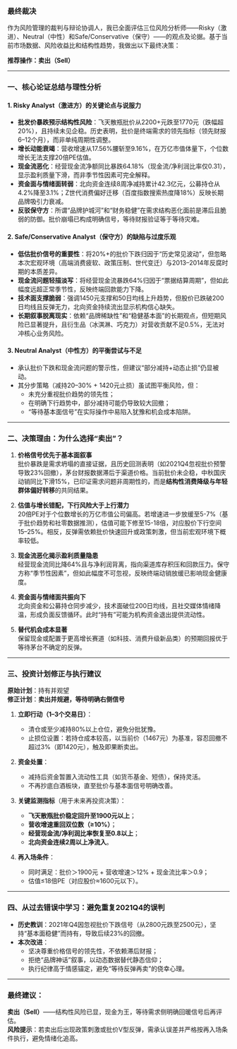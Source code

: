 ### 最终裁决

作为风险管理的裁判与辩论协调人，我已全面评估三位风险分析师——Risky（激进）、Neutral（中性）和Safe/Conservative（保守）——的观点及论据。基于当前市场数据、风险收益比和结构性趋势，我做出以下最终决策：

**推荐操作：卖出（Sell）**

---

### 一、核心论证总结与理性分析

#### 1. **Risky Analyst（激进方）的关键论点与说服力**
- **批发价暴跌预示结构性风险**：飞天散瓶批价从2200+元跌至1770元（跌幅超20%），且持续未见企稳。历史表明，批价是终端需求的领先指标（领先财报6–12个月），而非单纯周期性调整。  
- **增长动能衰竭**：营收增速从17.56%腰斩至9.16%，在万亿市值体量下，个位数增长无法支撑20倍PE估值。  
- **现金流恶化**：经营现金流净额同比暴跌64.18%（现金流/净利润比率仅0.31），显示盈利质量下滑，而非季节性因素可完全解释。  
- **资金面与情绪面转弱**：北向资金连续8周净减持累计42.3亿元，公募持仓从4.2%降至3.1%；Z世代消费偏好迁移（百度指数搜索热度降18%）反映长期品牌吸引力衰减。  
- **反驳保守方**：所谓“品牌护城河”和“财务稳健”在需求结构恶化面前是滞后且脆弱的防御。批价崩塌已构成明确信号，等待财报验证等于等待灾难。

#### 2. **Safe/Conservative Analyst（保守方）的缺陷与过度乐观**
- **低估批价信号的重要性**：将20%+的批价下跌归因于“历史常见波动”，但忽略本次宏观环境（高端消费疲软、政策压制、世代变迁）与2013–2014年反腐时期的本质差异。  
- **现金流问题轻描淡写**：将经营现金流暴跌64%归因于“票据结算周期”，但如此幅度远超正常季节性，反映终端回款能力下降。  
- **技术面支撑脆弱**：强调1450元支撑和50日均线上升趋势，但股价已跌破200日均线且反弹无力，北向资金持续流出显示机构信心缺失。  
- **长期叙事脱离现实**：依赖“品牌稀缺性”和“稳健基本面”的长期观点，但短期风险已显著提升，且衍生品（冰淇淋、巧克力）对营收贡献不足0.5%，无法对冲核心业务风险。

#### 3. **Neutral Analyst（中性方）的平衡尝试与不足**
- 承认批价下跌和现金流问题的警示性，但建议“部分减持+动态止损”仍显被动。  
- 其分步策略（减持20–30% + 1420元止损）虽试图平衡风险，但：
  - 未充分重视批价趋势的领先性；
  - 在明确下行趋势中，部分减持可能仍导致较大回撤；
  - “等待基本面信号”在实际操作中易陷入犹豫和机会成本陷阱。

---

### 二、决策理由：为什么选择“卖出”？

1. **价格信号优先于基本面叙事**  
   批价暴跌是需求坍塌的直接证据，且历史回测表明（如2021Q4忽视批价预警导致23%回撤），茅台财报数据滞后于渠道价格。当前批价未企稳，中秋国庆动销同比下滑15%，已印证需求问题非周期性的，而是**结构性消费降级与年轻群体偏好转移**的共同结果。

2. **估值与增长错配，下行风险大于上行潜力**  
   20倍PE对于个位数增长的万亿市值公司偏高。若增速进一步放缓至5-7%（基于批价趋势和社零数据推测），估值可能下修至15-18倍，对应股价下行空间15–25%。相反，反弹需依赖批价快速回升或政策刺激，但当前宏观环境下概率较低。

3. **现金流恶化揭示盈利质量隐患**  
   经营现金流同比降64%且与净利润背离，指向渠道库存积压和回款压力。保守方称“季节性因素”，但如此幅度不可忽视，反映终端动销放缓已影响现金健康度。

4. **资金面与情绪面共振向下**  
   北向资金和公募持仓同步减少，技术面破位200日均线，且社交媒体情绪降温，形成负面反馈循环。此时“持有”可能为机构资金退出提供流动性。

5. **替代机会成本显著**  
   保留现金或配置于更高增长赛道（如科技、消费升级新品类）的预期回报优于等待茅台不确定的反弹。

---

### 三、投资计划修正与执行建议

**原始计划**：持有并观望  
**修正计划**：**卖出并规避，等待明确右侧信号**

1. **立即行动（1–3个交易日）**：
   - 清仓或至少减持80%以上仓位，避免分批犹豫。
   - 止损位设置：若持仓成本较高，以当前价（1467元）为基准，容忍回撤不超过3%（即1420元），触及即果断卖出。

2. **资金处置**：
   - 减持后资金暂置入流动性工具（如货币基金、短债），保持灵活。
   - 不再抄底白酒板块，直至批价与基本面信号明确改善。

3. **关键监测指标**（用于未来再投资决策）：
   - **飞天散瓶批价稳定回升至1900元以上**；
   - **营收增速重回双位数（≥10%）**；
   - **经营现金流/净利润比率恢复至0.8以上**；
   - **北向资金连续2周以上净流入**。

4. **再入场条件**：
   - 同时满足：批价＞1900元 + 营收增速＞12% + 现金流比率＞0.9；
   - 估值≤18倍PE（对应股价≈1600元以下）。

---

### 四、从过去错误中学习：避免重复2021Q4的误判

- **历史教训**：2021年Q4因忽视批价下跌信号（从2800元跌至2500元），坚持“基本面稳健”而持有，导致后续23%的回撤。
- **本次改进**：
  - 坚决尊重价格信号的领先性，不依赖滞后财报；
  - 拒绝“品牌神话”叙事，以动态数据替代静态信仰；
  - 执行纪律高于情感锚定，避免“等待反弹再卖”的侥幸心理。

---

### 最终建议：  
**卖出（Sell）**——结构性风险已显，现金为王，等待需求侧明确回暖信号后再评估。  
**风险提示**：若卖出后出现政策刺激或批价V型反弹，需承认误差并严格按再入场条件执行，避免情绪化追高。